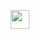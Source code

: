 <p align="center">
  <a href="https://heroku.com/deploy?template=https://github.com/A7med-Negm/YouTube-bot"><img height="30px" src="https://img.shields.io/badge/Deploy%20To%20Heroku-blueviolet?style=for-the-badge&logo=heroku"></a>
</p>